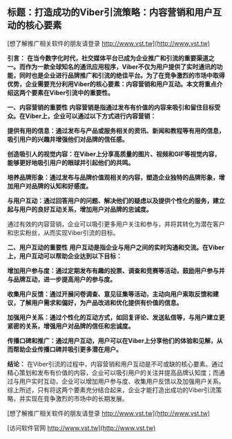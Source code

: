 ## **标题：打造成功的Viber引流策略：内容营销和用户互动的核心要素**

[想了解推广相关软件的朋友请登录 http://www.vst.tw](http://www.vst.tw)

**引言：**
**在当今数字化时代，社交媒体平台已成为企业推广和引流的重要渠道之一。而作为一款全球知名的通讯应用程序，Viber不仅为用户提供了实时通讯的功能，同时也是企业进行品牌推广和引流的绝佳平台。为了在竞争激烈的市场中取得优势，企业需要充分利用Viber的核心要素：内容营销和用户互动。本文将重点介绍这两个要素在Viber引流中的重要性。**

**一、内容营销的重要性**
**内容营销是指通过发布有价值的内容来吸引和留住目标受众。在Viber上，企业可以通过以下方式进行内容营销：**

**提供有用的信息：通过发布与产品或服务相关的资讯、新闻和教程等有用的信息，吸引用户的兴趣并增强他们对品牌的信任感。**

**创造吸引人的视觉内容：在Viber上分享高质量的图片、视频和GIF等视觉内容，能够更好地吸引用户的眼球并引起他们的共鸣。**

**培养品牌形象：通过发布与品牌价值观相关的内容，塑造企业独特的品牌形象，增加用户对品牌的认知和好感度。**

**与用户互动：通过回答用户的问题、解决他们的疑虑以及提供个性化的服务，建立起与用户的良好互动关系，增加用户对品牌的忠诚度。**

通过有效的内容营销，企业可以吸引更多用户关注和参与，并将其转化为潜在客户和忠实粉丝，从而实现Viber引流的目标。

**二、用户互动的重要性**
**用户互动是指企业与用户之间的实时沟通和交流。在Viber上，用户互动可以帮助企业达到以下目标：**

**增加用户参与度：通过定期发布有趣的投票、调查和竞赛等活动，鼓励用户参与并与品牌互动，进一步提高用户的参与度。**

**收集用户反馈：通过开展问卷调查、意见征集等活动，主动向用户索取反馈和建议，了解用户需求和偏好，为产品改进和优化提供有价值的信息。**

**加强用户关系：通过个性化的互动方式，如回复评论、发送私信等，与用户建立更紧密的关系，增强用户对品牌的信任和忠诚度。**

**传播口碑和推广：通过用户互动，用户可以在Viber上分享他们的体验和见解，从而帮助企业传播口碑并吸引更多潜在用户。**

**结论：**
在Viber引流的过程中，内容营销和用户互动是不可或缺的核心要素。通过精心策划和发布有价值的内容，企业可以吸引用户的关注并提高品牌认知度；而通过与用户实时互动，企业可以增加用户参与度、收集用户反馈以及加强用户关系。综上所述，只有将这两个要素充分结合起来，企业才能打造出成功的Viber引流策略，并实现在竞争激烈的市场中的长期发展。

[想了解推广相关软件的朋友请登录 http://www.vst.tw](http://www.vst.tw)


[访问软件官网 http://www.vst.tw](http://www.vst.tw)
